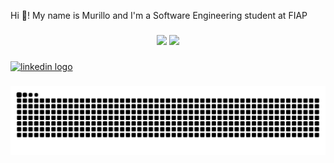 <p align="left">Hi 👋! My name is Murillo and I'm a Software Engineering student at FIAP</p>

###

<div align="center">
  <img height="150" src="https://github-readme-stats.vercel.app/api?username=MuRibeiroDev&show_icons=true&theme=dracula&count_private=true&hide_border=false" />
  <img height="150" src="https://github-readme-stats.vercel.app/api/top-langs/?username=MuRibeiroDev&layout=compact&theme=dracula&hide_border=false" />
</div>

###

<div align="left">
  <a href="https://www.linkedin.com/in/murillo-ribeiro-7b7807232/" target="_blank">
    <img src="https://raw.githubusercontent.com/maurodesouza/profile-readme-generator/master/src/assets/icons/social/linkedin/default.svg" width="52" height="40" alt="linkedin logo"  />
  </a>
</div>

###

<div align="center">
  <picture>
    <source media="(prefers-color-scheme: dark)" srcset="https://raw.githubusercontent.com/MuRibeiroDev/MuRibeiroDev/output/github-contribution-grid-snake-dark.svg">
    <source media="(prefers-color-scheme: light)" srcset="https://raw.githubusercontent.com/MuRibeiroDev/MuRibeiroDev/output/github-contribution-grid-snake.svg">
    <img alt="github contribution grid snake animation" src="https://raw.githubusercontent.com/MuRibeiroDev/MuRibeiroDev/output/github-contribution-grid-snake.svg">
  </picture>
</div>
